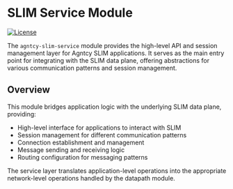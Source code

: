 # SLIM Service Module

[![License](https://img.shields.io/badge/license-Apache%202.0-blue.svg)](LICENSE)

The `agntcy-slim-service` module provides the high-level API and session
management layer for Agntcy SLIM applications. It serves as the main entry point for
integrating with the SLIM data plane, offering abstractions for various
communication patterns and session management.

## Overview

This module bridges application logic with the underlying SLIM data plane,
providing:

- High-level interface for applications to interact with SLIM
- Session management for different communication patterns
- Connection establishment and management
- Message sending and receiving logic
- Routing configuration for messaging patterns

The service layer translates application-level operations into the appropriate
network-level operations handled by the datapath module.
